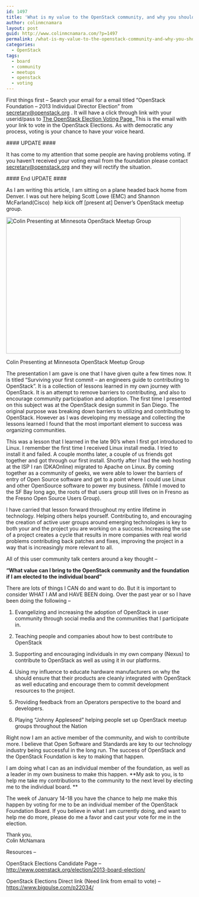 ```yaml
---
id: 1497
title: 'What is my value to the OpenStack community, and why you should vote for me in this weeks elections &#8211; UPDATED'
author: colinmcnamara
layout: post
guid: http://www.colinmcnamara.com/?p=1497
permalink: /what-is-my-value-to-the-openstack-community-and-why-you-should-vote-for-me-in-this-weeks-elections/
categories:
  - OpenStack
tags:
  - board
  - community
  - meetups
  - openstack
  - voting
---
```

<!--?xml version="1.0" encoding="UTF-8" standalone="no"?-->

First things first &#8211; Search your email for a email titled &#8220;OpenStack Foundation &#8211; 2013 Individual Director Election&#8221; from secretary@openstack.org . It will have a click through link with your userid/pass to <a title="OpenStack voting page" href="https://www.bigpulse.com/p22034/" target="_blank">The OpenStack Election Voting Page  </a>This is the email with your link to vote in the OpenStack Elections. As with democratic any process, voting is your chance to have your voice heard.

\#### UPDATE ####

It has come to my attention that some people are having problems voting. If you haven&#8217;t received your voting email from the foundation please contact <a href="mailto:secretary@openstack.org" target="_blank">secretary@openstack.org</a> and they will rectify the situation.

\#### End UPDATE ####

As I am writing this article, I am sitting on a plane headed back home from Denver. I was out here helping Scott Lowe (EMC) and Shannon McFarland(Cisco)  help kick off [present at] Denver&#8217;s OpenStack meetup group.

<div id="attachment_1500" style="width: 481px" class="wp-caption aligncenter">
  <a href="http://www.colinmcnamara.com/what-is-my-value-to-the-openstack-community-and-why-you-should-vote-for-me-in-this-weeks-elections/colin-presenting-openstack/" rel="attachment wp-att-1500"><img class=" wp-image-1500  " alt="Colin Presenting at Minnesota OpenStack Meetup Group" src="http://www.colinmcnamara.com/wp-content/uploads/2013/01/colin-presenting-openstack.jpg" width="471" height="369" /></a>
  
  <p class="wp-caption-text">
    Colin Presenting at Minnesota OpenStack Meetup Group
  </p>
</div>

The presentation I am gave is one that I have given quite a few times now. It is titled &#8220;Surviving your first commit &#8211; an engineers guide to contributing to OpenStack&#8221;. It is a collection of lessons learned in my own journey with OpenStack. It is an attempt to remove barriers to contributing, and also to encourage community participation and adoption. The first time I presented on this subject was at the OpenStack design summit in San Diego. The original purpose was breaking down barriers to utilizing and contributing to OpenStack. However as I was developing my message and collecting the lessons learned I found that the most important element to success was organizing communities.

This was a lesson that I learned in the late 90&#8217;s when I first got introduced to Linux. I remember the first time I received Linux install media. I tried to install it and failed. A couple months later, a couple of us friends got together and got through our first install. Shortly after I had the web hosting at the ISP I ran (DKAOnline) migrated to Apache on Linux. By coming together as a community of geeks, we were able to lower the barriers of entry of Open Source software and get to a point where I could use Linux and other OpenSource software to power my business. (While I moved to the SF Bay long ago, the roots of that users group still lives on in Fresno as the Fresno Open Source Users Group).

I have carried that lesson forward throughout my entire lifetime in technology. Helping others helps yourself. Contributing to, and encouraging the creation of active user groups around emerging technologies is key to both your and the project you are working on a success. Increasing the use of a project creates a cycle that results in more companies with real world problems contributing back patches and fixes, improving the project in a way that is increasingly more relevant to all.

All of this user community talk centers around a key thought &#8211;

**&#8220;What value can I bring to the OpenStack community and the foundation if I am elected to the individual board&#8221;**

There are lots of things I CAN do and want to do. But it is important to consider WHAT I AM and HAVE BEEN doing. Over the past year or so I have been doing the following &#8211;

1. Evangelizing and increasing the adoption of OpenStack in user community through social media and the communities that I participate in.

2. Teaching people and companies about how to best contribute to OpenStack

3. Supporting and encouraging individuals in my own company (Nexus) to contribute to OpenStack as well as using it in our platforms.

4. Using my influence to educate hardware manufacturers on why the should ensure that their products are cleanly integrated with OpenStack as well educating and encourage them to commit development resources to the project.

5. Providing feedback from an Operators perspective to the board and developers.

6. Playing &#8220;Johnny Appleseed&#8221; helping people set up OpenStack meetup groups throughout the Nation

Right now I am an active member of the community, and wish to contribute more. I believe that Open Software and Standards are key to our technology industry being successful in the long run. The success of OpenStack and the OpenStack Foundation is key to making that happen.

I am doing what I can as an individual member of the foundation, as well as a leader in my own business to make this happen. **My ask to you, is to help me take my contributions to the community to the next level by electing me to the individual board. **

The week of January 14-18 you have the chance to help me make this happen by voting for me to be an individual member of the OpenStack Foundation Board. If you believe in what I am currently doing, and want to help me do more, please do me a favor and cast your vote for me in the election.

<div style="font-family: Arial;">
  Thank you,
</div>

<div style="font-family: Arial;">
</div>

<div style="font-family: Arial;">
  Colin McNamara
</div>

Resources &#8211;

OpenStack Elections Candidate Page &#8211; <http://www.openstack.org/election/2013-board-election/>

OpenStack Elections Direct link (Need link from email to vote) &#8211; <https://www.bigpulse.com/p22034/>

&nbsp;